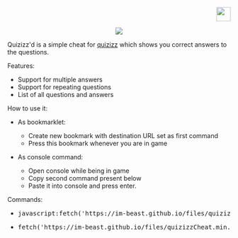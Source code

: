 <a href="/lang/POLISH.md"> <p align="right"> <img src="https://imgur.com/ExlsHUM.png" width=32 height=32> </p> </a>
<p align="center"> <img src="https://imgur.com/KvQPIyK.png"> </p>

Quizizz'd is a simple cheat for [quizizz](https://quizizz.com) which shows you correct answers to the questions. </h1>

Features:
 * Support for multiple answers
 * Support for repeating questions
 * List of all questions and answers

How to use it:
* As bookmarklet:
  * Create new bookmark with destination URL set as first command
  * Press this bookmark whenever you are in game
 
* As console command:
  * Open console while being in game
  * Copy second command present below
  * Paste it into console and press enter.
 
Commands:
 * <pre>javascript:fetch('https://im-beast.github.io/files/quizizzCheat.min.js').then(response=>response.text().then(text=>eval(text)))</pre>
 * <pre>fetch('https://im-beast.github.io/files/quizizzCheat.min.js').then(response=>response.text().then(text=>eval(text)))</pre>
